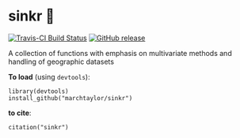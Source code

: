 sinkr :put_litter_in_its_place:
=====

[![Travis-CI Build Status](https://travis-ci.org/marchtaylor/sinkr.svg?branch=master)](https://travis-ci.org/marchtaylor/sinkr)
[![GitHub release](https://img.shields.io/github/release/marchtaylor/sinkr.svg)](https://github.com/marchtaylor/sinkr/releases)


A collection of functions with emphasis on multivariate methods and handling of geographic datasets

**To load** (using `devtools`):
```
library(devtools)
install_github("marchtaylor/sinkr")
```

**to cite**:
```
citation("sinkr")
```

